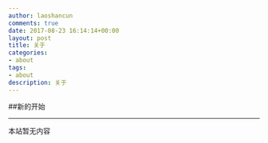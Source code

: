 ```yaml
---
author: laoshancun
comments: true
date: 2017-08-23 16:14:14+00:00
layout: post
title: 关于
categories:
- about
tags:
- about
description: 关于
---
```


##新的开始

----------
本站暂无内容
